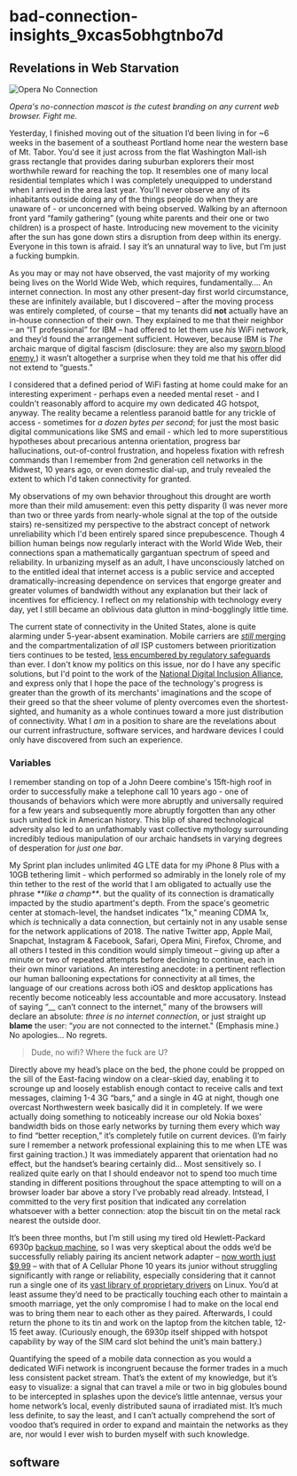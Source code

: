 # bad-connection-insights\_9xcas5obhgtnbo7d

## Revelations in Web Starvation

![Opera No Connection](https://i.snap.as/9wsQDXz.png)

_Opera's no-connection mascot is the cutest branding on any current web browser. Fight me._

Yesterday, I finished moving out of the situation I’d been living in for ~6 weeks in the basement of a southeast Portland home near the western base of Mt. Tabor. You'd see it just across from the flat Washington Mall-ish grass rectangle that provides daring suburban explorers their most worthwhile reward for reaching the top. It resembles one of many local residential templates which I was completely unequipped to understand when I arrived in the area last year. You'll never observe any of its inhabitants outside doing any of the things people do when they are unaware of - or unconcerned with being observed. Walking by an afternoon front yard “family gathering” \(young white parents and their one or two children\) is a prospect of haste. Introducing new movement to the vicinity after the sun has gone down stirs a disruption from deep within its energy. Everyone in this town is afraid. I say it’s an unnatural way to live, but I’m just a fucking bumpkin.

As you may or may not have observed, the vast majority of my working being lives on the World Wide Web, which requires, fundamentally…. An internet connection. In most any other present-day first world circumstance, these are infinitely available, but I discovered – after the moving process was entirely completed, of course – that my tenants did **not** actually have an in-house connection of their own. They explained to me that their neighbor – an “IT professional” for IBM – had offered to let them use _his_ WiFi network, and they’d found the arrangement sufficient. However, because IBM is _The_ archaic marque of digital fascism \(disclosure: they are also my [sworn blood enemy](http://bilge.world/compaq),\) it wasn’t altogether a surprise when they told me that his offer did not extend to “guests.”

I considered that a defined period of WiFi fasting at home could make for an interesting experiment - perhaps even a needed mental reset - and I couldn't reasonably afford to acquire my own dedicated 4G hotspot, anyway. The reality became a relentless paranoid battle for any trickle of access - sometimes for _a dozen bytes per second_; for just the most basic digital communications like SMS and email - which led to more superstitious hypotheses about precarious antenna orientation, progress bar hallucinations, out-of-control frustration, and hopeless fixation with refresh commands than I remember from 2nd generation cell networks in the Midwest, 10 years ago, or even domestic dial-up, and truly revealed the extent to which I'd taken connectivity for granted.

My observations of my own behavior throughout this drought are worth more than their mild amusement: even this petty disparity \(I was never more than two or three yards from nearly-whole signal at the top of the outside stairs\) re-sensitized my perspective to the abstract concept of network unreliability which I'd been entirely spared since prepubescence. Though 4 billion human beings now regularly interact with the World Wide Web, their connections span a mathematically gargantuan spectrum of speed and reliability. In urbanizing myself as an adult, I have unconsciously latched on to the entitled ideal that internet access is a public service and accepted dramatically-increasing dependence on services that engorge greater and greater volumes of bandwidth without any explanation but their lack of incentives for efficiency. I reflect on my relationship with technology every day, yet I still became an oblivious data glutton in mind-bogglingly little time.

The current state of connectivity in the United States, alone is quite alarming under 5-year-absent examination. Mobile carriers are [_still_ merging](https://www.reuters.com/article/us-sprint-corp-m-a-t-mobile-us/t-mobile-runs-behind-the-scenes-pr-push-to-support-sprint-deal-idUSKCN1L512A) and the compartmentalization of _all_ ISP customers between prioritization tiers continues to be tested, [less encumbered by regulatory safeguards](https://www.theverge.com/2018/9/24/17882842/us-internet-broadband-map-isp-fcc-wireless-competition) than ever. I don't know my politics on this issue, nor do I have any specific solutions, but I'd point to the work of the [National Digital Inclusion Alliance](http://digitalinclusion.org/), and express only that I hope the pace of the technology's progress is greater than the growth of its merchants' imaginations and the scope of their greed so that the sheer volume of plenty overcomes even the shortest-sighted, and humanity as a whole continues toward a more just distribution of connectivity. What I _am_ in a position to share are the revelations about our current infrastructure, software services, and hardware devices I could only have discovered from such an experience.

### Variables

I remember standing on top of a John Deere combine's 15ft-high roof in order to successfully make a telephone call 10 years ago - one of thousands of behaviors which were more abruptly and universally required for a few years and subsequently more abruptly forgotten than any other such united tick in American history. This blip of shared technological adversity also led to an unfathomably vast collective mythology surrounding incredibly tedious manipulation of our archaic handsets in varying degrees of desperation for _just one bar_.

My Sprint plan includes unlimited 4G LTE data for my iPhone 8 Plus with a 10GB tethering limit - which performed so admirably in the lonely role of my thin tether to the rest of the world that I am obligated to actually use the phrase _**like a champ\**_. but the quality of its connection is dramatically impacted by the studio apartment's depth. From the space's geometric center at stomach-level, the handset indicates "1x," meaning CDMA 1x, which _is_ technically a data connection, but certainly not in any usable sense for the network applications of 2018. The native Twitter app, Apple Mail, Snapchat, Instagram & Facebook, Safari, Opera Mini, Firefox, Chrome, and all others I tested in this condition would simply timeout – giving up after a minute or two of repeated attempts before declining to continue, each in their own minor variations. An interesting anecdote: in a pertinent reflection our human ballooning expectations for connectivity at all times, the language of our creations across both iOS and desktop applications has recently become noticeably less accountable and more accusatory. Instead of saying “_\_\__ can’t connect to the internet,” many of the browsers will declare an absolute: _three is no internet connection_, or just straight up **blame** the user: “_you_ are not connected to the internet." \(Emphasis mine.\) No apologies... No regrets.

> Dude, no wifi? Where the fuck are U?

Directly above my head’s place on the bed, the phone could be propped on the sill of the East-facing window on a clear-skied day, enabling it to scrounge up and loosely establish enough contact to receive calls and text messages, claiming 1-4 3G “bars,” and a single in 4G at night, though one overcast Northwestern week basically did it in completely. If we were actually doing something to noticeably increase our old Nokia boxes’ bandwidth bids on those early networks by turning them every which way to find “better reception,” it’s completely futile on current devices. \(I’m fairly sure I remember a network professional explaining this to me when LTE was first gaining traction.\) It was immediately apparent that orientation had no effect, but the handset’s bearing certainly did… Most sensitively so. I realized quite early on that I should endeavor not to spend too much time standing in different positions throughout the space attempting to will on a browser loader bar above a story I’ve probably read already. Intstead, I committed to the very first position that indicated any correlation whatsoever with a better connection: atop the biscuit tin on the metal rack nearest the outside door.

It’s been three months, but I’m still using my tired old Hewlett-Packard 6930p [backup machine](http://bilge.world/linux-bitch/), so I was very skeptical about the odds we’d be successfully reliably pairing its ancient network adapter – [now worth just $9.99](http://a.co/d/ij9mfeD) – with that of A Cellular Phone 10 years its junior without struggling significantly with range or reliability, especially considering that it cannot run a single one of its [vast library of proprietary drivers](https://support.hp.com/us-en/document/c01538039) on Linux. You’d at least assume they’d need to be practically touching each other to maintain a smooth marriage, yet the only compromise I had to make on the local end was to bring them near to each other as they paired. Afterwards, I could return the phone to its tin and work on the laptop from the kitchen table, 12-15 feet away. \(Curiously enough, the 6930p itself shipped with hotspot capability by way of the SIM card slot behind the unit’s main battery.\)

Quantifying the speed of a mobile data connection as you would a dedicated WiFi network is incongruent because the former trades in a much less consistent packet stream. That’s the extent of my knowledge, but it’s easy to visualize: a signal that can travel a mile or two in big globules bound to be intercepted in splashes upon the device’s little antennae, versus your home network’s local, evenly distributed sauna of irradiated mist. It’s much less definite, to say the least, and I can’t actually comprehend the sort of voodoo that’s required in order to expand and maintain the networks as they are, nor would I ever wish to burden myself with such knowledge.

## software

